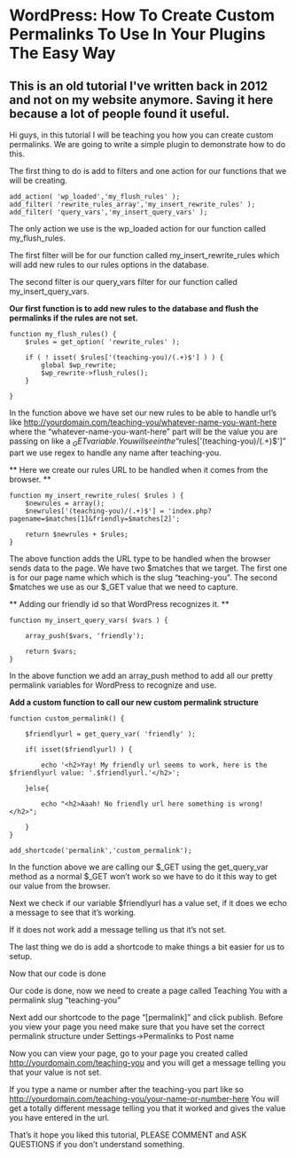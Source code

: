 # WordPress: How To Create Custom Permalinks To Use In Your Plugins The Easy Way

## This is an old tutorial I've written back in 2012 and not on my website anymore. Saving it here because a lot of people found it useful.
  
Hi guys, in this tutorial I will be teaching you how you can create custom permalinks. We are going to write a simple plugin to demonstrate how to do this.

The first thing to do is add to filters and one action for our functions that we will be creating.

    add_action( 'wp_loaded','my_flush_rules' );
    add_filter( 'rewrite_rules_array','my_insert_rewrite_rules' );
    add_filter( 'query_vars','my_insert_query_vars' );

The only action we use is the wp_loaded action for our function called my_flush_rules.

The first filter will be for our function called my_insert_rewrite_rules which will add new rules to our rules options in the database.

The second filter is our query_vars filter for our function called my_insert_query_vars.

**Our first function is to add new rules to the database and flush the permalinks if the rules are not set.**

    function my_flush_rules() {
        $rules = get_option( 'rewrite_rules' );
    
        if ( ! isset( $rules['(teaching-you)/(.+)$'] ) ) {
            global $wp_rewrite;
            $wp_rewrite->flush_rules();
        }
    
    }

In the function above we have set our new rules to be able to handle url’s like http://yourdomain.com/teaching-you/whatever-name-you-want-here where the “whatever-name-you-want-here” part will be the value you are passing on like a $_GET variable. You will see in the “$rules['(teaching-you)/(.+)$']” part we use regex to handle any name after teaching-you.

** Here we create our rules URL to be handled when it comes from the browser. **

    function my_insert_rewrite_rules( $rules ) {
        $newrules = array();
        $newrules['(teaching-you)/(.+)$'] = 'index.php?pagename=$matches[1]&friendly=$matches[2]';
        
        return $newrules + $rules;
    }

The above function adds the URL type to be handled when the browser sends data to the page. We have two $matches that we target. The first one is for our page name which which is the slug “teaching-you”. The second $matches we use as our $_GET value that we need to capture.

** Adding our friendly id so that WordPress recognizes it. **

    function my_insert_query_vars( $vars ) {
    
        array_push($vars, 'friendly');
        
        return $vars;
    }

In the above function we add an array_push method to add all our pretty permalink variables  for WordPress to recognize and use.

**Add a custom function to call our new custom permalink structure**

    function custom_permalink() {
    
        $friendlyurl = get_query_var( 'friendly' );
        
        if( isset($friendlyurl) ) {
        
            echo '<h2>Yay! My friendly url seems to work, here is the $friendlyurl value: '.$friendlyurl.'</h2>';
        
        }else{
        
            echo "<h2>Aaah! No friendly url here something is wrong!</h2>";
        
        }
    }

    add_shortcode('permalink','custom_permalink');

    
In the function above we are calling our $_GET using the get_query_var method as a normal $_GET won’t work so we have to do it this way to get our value from the browser.

Next we check if our variable $friendlyurl has a value set, if it does we echo a message to see that it’s working.

If it does not work add a message telling us that it’s not set.

The last thing we do is add a shortcode to make things a bit easier for us to setup.

Now that our code is done

Our code is done, now we need to create a page called Teaching You with a permalink slug “teaching-you”

Next add our shortcode to the page “[permalink]” and click publish. Before you view your page you need make sure that you have set the correct permalink structure under Settings->Permalinks to Post name

Now you can view your page, go to your page you created called http://yourdomain.com/teaching-you and you will get a message telling you that your value is not set.

If you type a name or number after the teaching-you part like so http://yourdomain.com/teaching-you/your-name-or-number-here You will get a totally different message telling you that it worked and gives the value you have entered in the url.

That’s it hope you liked this tutorial, PLEASE COMMENT and ASK QUESTIONS if you don’t understand something.

